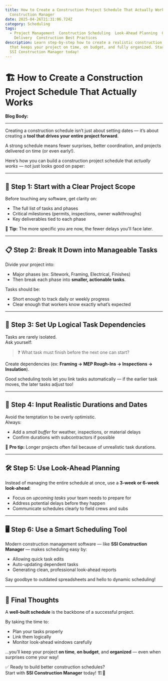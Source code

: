 ```yaml
---
title: How to Create a Construction Project Schedule That Actually Works | SSI
  Construction Manager
date: 2025-04-26T21:31:06.724Z
category: Scheduling
tags:
  - Project Management  Construction Scheduling  Look-Ahead Planning  On-Time
    Delivery  Construction Best Practices
description: Learn step-by-step how to create a realistic construction schedule
  that keeps your project on time, on budget, and fully organized. Start with
  SSI Construction Manager today!
---
```

<!--StartFragment-->

# 🏗 **How to Create a Construction Project Schedule That Actually Works**

**Blog Body:**

- - -

Creating a construction schedule isn’t just about setting dates — it’s about creating a **tool that drives your entire project forward**.

A strong schedule means fewer surprises, better coordination, and projects delivered on time (or even early!).

Here’s how you can build a construction project schedule that *actually works* — not just looks good on paper:

- - -

## 🧱 Step 1: Start with a Clear Project Scope

Before touching any software, get clarity on:

* The full list of tasks and phases
* Critical milestones (permits, inspections, owner walkthroughs)
* Key deliverables tied to each phase

🎯 **Tip:** The more specific you are now, the fewer delays you'll face later.

- - -

## 📋 Step 2: Break It Down into Manageable Tasks

Divide your project into:

* Major phases (ex: Sitework, Framing, Electrical, Finishes)
* Then break each phase into **smaller, actionable tasks**.

Tasks should be:

* Short enough to track daily or weekly progress
* Clear enough that workers know exactly what’s expected

- - -

## 🔗 Step 3: Set Up Logical Task Dependencies

Tasks are rarely isolated.\
Ask yourself:

> ❓ What task must finish before the next one can start?

Create dependencies (ex: **Framing → MEP Rough-Ins → Inspections → Insulation**).

Good scheduling tools let you link tasks automatically — if the earlier task moves, the later tasks adjust too!

- - -

## 📆 Step 4: Input Realistic Durations and Dates

Avoid the temptation to be overly optimistic.\
Always:

* Add a *small buffer* for weather, inspections, or material delays
* Confirm durations with subcontractors if possible

🧠 **Pro tip:** Longer projects often fail because of unrealistic task durations.

- - -

## 🛠 Step 5: Use Look-Ahead Planning

Instead of managing the entire schedule at once, use a **3-week or 6-week look-ahead**:

* Focus on *upcoming tasks* your team needs to prepare for
* Address potential delays before they happen
* Communicate schedules clearly to field crews and subs

- - -

## 🖥️ Step 6: Use a Smart Scheduling Tool

Modern construction management software — like **SSI Construction Manager** — makes scheduling easy by:

* Allowing quick task edits
* Auto-updating dependent tasks
* Generating clean, professional look-ahead reports

Say goodbye to outdated spreadsheets and hello to dynamic scheduling!

- - -

## 🎯 Final Thoughts

A **well-built schedule** is the backbone of a successful project.

By taking the time to:

* Plan your tasks properly
* Link them logically
* Monitor look-ahead windows carefully

...you’ll keep your project **on time**, **on budget**, and **organized** — even when surprises come your way!

✅ Ready to build better construction schedules?\
Start with **SSI Construction Manager** today! 🏗️📅

<!--EndFragment-->